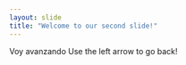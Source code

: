 ```yaml
---
layout: slide
title: "Welcome to our second slide!"
---
```

Voy avanzando
Use the left arrow to go back!
